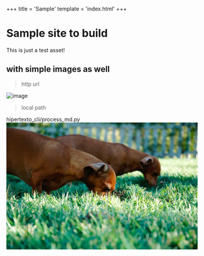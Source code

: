 +++
title = 'Sample'
template = 'index.html'
+++

# Sample site to build

This is just a test asset!

## with simple images as well
> http url

![image](https://picsum.photos/id/237/200/300)

> local path

hipertexto_cli/process_md.py
![image](./dogs.jpg)
